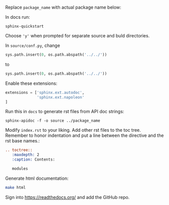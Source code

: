  

Replace `package_name` with actual package name below:

In docs run:

    sphinx-quickstart

Choose `'y'` when prompted for separate source and buld directories.

In `source/conf.py`, change

```python
sys.path.insert(0, os.path.abspath('../../'))
```

to 

```python
sys.path.insert(0, os.path.abspath('../../'))
```

Enable these extensions:

```python
extensions = ['sphinx.ext.autodoc',
              'sphinx.ext.napoleon'
]
```

Run this in `docs` to generate rst files from API doc strings:

    sphinx-apidoc -f -o source ../package_name

Modify `index.rst` to your liking. Add other rst files to the toc tree. Remember to honor indentation and put a line between the directive and the rst base names.:


```rst
.. toctree::
   :maxdepth: 2
   :caption: Contents:

   modules
```

Generate html documentation:

```bash
make html
```

Sign into https://readthedocs.org/ and add the GitHub repo.